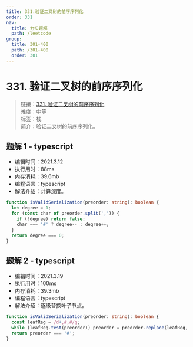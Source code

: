 ```yaml
---
title: 331.验证二叉树的前序序列化
order: 331
nav:
  title: 力扣题解
  path: /leetcode
group:
  title: 301-400
  path: /301-400
  order: 301
---
```


# 331. 验证二叉树的前序序列化

> 链接：[331. 验证二叉树的前序序列化](https://leetcode-cn.com/problems/verify-preorder-serialization-of-a-binary-tree/)  
> 难度：中等  
> 标签：栈  
> 简介：验证二叉树的前序序列化。

## 题解 1 - typescript

- 编辑时间：2021.3.12
- 执行用时：88ms
- 内存消耗：39.6mb
- 编程语言：typescript
- 解法介绍：计算深度。

```typescript
function isValidSerialization(preorder: string): boolean {
  let degree = 1;
  for (const char of preorder.split(',')) {
    if (!degree) return false;
    char === '#' ? degree-- : degree++;
  }
  return degree === 0;
}
```

## 题解 2 - typescript

- 编辑时间：2021.3.19
- 执行用时：100ms
- 内存消耗：39.3mb
- 编程语言：typescript
- 解法介绍：逐级替换叶子节点。

```typescript
function isValidSerialization(preorder: string): boolean {
  const leafReg = /d+,#,#/g;
  while (leafReg.test(preorder)) preorder = preorder.replace(leafReg, '#');
  return preorder === '#';
}
```
